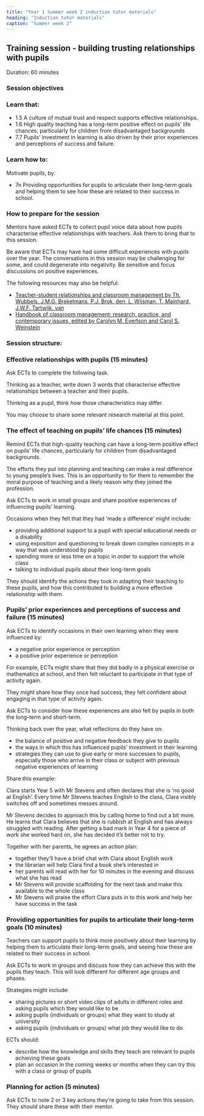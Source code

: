 ```yaml
---
title: "Year 1 Summer week 2 induction tutor materials"
heading: "Induction tutor materials"
caption: "Summer week 2"
---
```


## Training session - building trusting relationships with pupils

Duration: 60 minutes

### Session objectives

### Learn that:

- 1.5 A culture of mutual trust and respect supports effective relationships.
- 1.6 High quality teaching has a long-term positive effect on pupils' life chances, particularly for children from disadvantaged backgrounds
- 7.7 Pupils’ investment in learning is also driven by their prior experiences and perceptions of success and failure.

### Learn how to:

Motivate pupils, by:

- 7n Providing opportunities for pupils to articulate their long-term goals and helping them to see how these are related to their success in school.

### How to prepare for the session

Mentors have asked ECTs to collect pupil voice data about how pupils characterise effective relationships with teachers. Ask them to bring that to this session.

Be aware that ECTs may have had some difficult experiences with pupils over the year. The conversations in this session may be challenging for some, and could degenerate into negativity. Be sensitive and focus discussions on positive experiences.

The following resources may also be helpful:

- [Teacher-student relationships and classroom management by Th. Wubbels, J.M.G. Brekelmans, P.J. Brok, den, L. Wijsman, T. Mainhard, J.W.F. Tartwijk, van](https://research.tue.nl/en/publications/teacher-student-relationships-and-classroom-management) 
- [Handbook of classroom management: research, practice, and contemporary issues, edited by Carolyn M. Evertson and Carol S. Weinstein](https://archive.org/details/handbookofclassr0000unse_w4k0/page/n8/mode/1up)

### Session structure:

### Effective relationships with pupils (15 minutes)

Ask ECTs to complete the following task.

Thinking as a teacher, write down 3 words that characterise effective relationships between a teacher and their pupils.

Thinking as a pupil, think how those characteristics may differ.

You may choose to share some relevant research material at this point.

### The effect of teaching on pupils’ life chances (15 minutes)

Remind ECTs that high-quality teaching can have a long-term positive effect on pupils’ life chances, particularly for children from disadvantaged backgrounds. 

The efforts they put into planning and teaching can make a real difference to young people’s lives. This is an opportunity to for them to remember the moral purpose of teaching and a likely reason why they joined the profession.

Ask ECTs to work in small groups and share positive experiences of influencing pupils’ learning.

Occasions when they felt that they had ‘made a difference’ might include:

- providing additional support to a pupil with special educational needs or a disability
- using exposition and questioning to break down complex concepts in a way that was understood by pupils
- spending more or less time on a topic in order to support the whole class
- talking to individual pupils about their long-term goals

They should identify the actions they took in adapting their teaching to these pupils, and how this contributed to building a more effective relationship with them.

### Pupils’ prior experiences and perceptions of success and failure (15 minutes)

Ask ECTs to identify occasions in their own learning when they were influenced by:

- a negative prior experience or perception
- a positive prior experience or perception

For example, ECTs might share that they did badly in a physical exercise or mathematics at school, and then felt reluctant to participate in that type of activity again. 

They might share how they once had success, they felt confident about engaging in that type of activity again.

Ask ECTs to consider how these experiences are also felt by pupils in both the long-term and short-term.

Thinking back over the year, what reflections do they have on:

- the balance of positive and negative feedback they give to pupils
- the ways in which this has influenced pupils’ investment in their learning
- strategies they can use to give early or more successes to pupils, especially those who arrive in their class or subject with previous negative experiences of learning

Share this example:

Clara starts Year 5 with Mr Stevens and often declares that she is ‘no good at English’. Every time Mr Stevens teaches English to the class, Clara visibly switches off and sometimes messes around.

Mr Stevens decides to approach this by calling home to find out a bit more. He learns that Clara believes that she is rubbish at English and has always struggled with reading. After getting a bad mark in Year 4 for a piece of work she worked hard on, she has decided it’s better not to try.

Together with her parents, he agrees an action plan:

- together they’ll have a brief chat with Clara about English work
- the librarian will help Clara find a book she’s interested in
- her parents will read with her for 10 minutes in the evening and discuss what she has read
- Mr Stevens will provide scaffolding for the next task and make this available to the whole class
- Mr Stevens will praise the effort Clara puts in to this work and help her have success in the task

### Providing opportunities for pupils to articulate their long-term goals (10 minutes) 

Teachers can support pupils to think more positively about their learning by helping them to articulate their long-term goals, and seeing how these are related to their success in school.

Ask ECTs to work in groups and discuss how they can achieve this with the pupils they teach. This will look different for different age groups and phases.

Strategies might include: 

- sharing pictures or short video clips of adults in different roles and asking pupils which they would like to be 
- asking pupils (individuals or groups) what they want to study at university
- asking pupils (individuals or groups) what job they would like to do

ECTs should:

- describe how the knowledge and skills they teach are relevant to pupils achieving these goals
- plan an occasion in the coming weeks or months when they can try this with a class or group of pupils

### Planning for action (5 minutes)

Ask ECTs to note 2 or 3 key actions they’re going to take from this session. They should share these with their mentor.